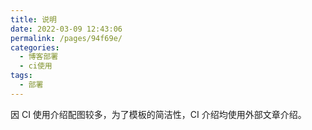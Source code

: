 ```yaml
---
title: 说明
date: 2022-03-09 12:43:06
permalink: /pages/94f69e/
categories:
  - 博客部署
  - ci使用
tags:
  - 部署
---
```

<!-- more -->

因 CI 使用介绍配图较多，为了模板的简洁性，CI 介绍均使用外部文章介绍。
